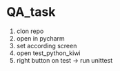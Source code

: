 # QA_task

1) clon repo
2) open in pycharm
3) set according screen
4) open test_python_kiwi
5) right button on test -> run unittest